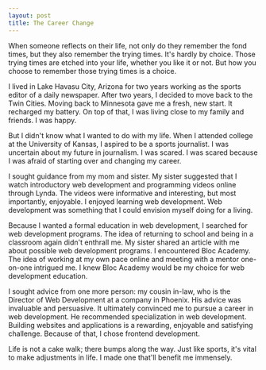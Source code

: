 ```yaml
---
layout: post
title: The Career Change
---
```


When someone reflects on their life, not only do they remember the fond times, but they also remember the trying times. It's hardly by choice. Those trying times are etched into your life, whether you like it or not. But how you choose to remember those trying times is a choice.

I lived in Lake Havasu City, Arizona for two years working as the sports editor of a daily newspaper. After two years, I decided to move back to the Twin Cities. Moving back to Minnesota gave me a fresh, new start. It recharged my battery. On top of that, I was living close to my family and friends. I was happy.

But I didn't know what I wanted to do with my life. When I attended college at the University of Kansas, I aspired to be a sports journalist. I was uncertain about my future in journalism. I was scared. I was scared because I was afraid of starting over and changing my career.  

I sought guidance from my mom and sister. My sister suggested that I watch introductory web development and programming videos online through Lynda. The videos were informative and interesting, but most importantly, enjoyable. I enjoyed learning web development. Web development was something that I could envision myself doing for a living. 

Because I wanted a formal education in web development, I searched for web development programs. The idea of returning to school and being in a classroom again didn't enthrall me. My sister shared an article with me about possible web development programs. I encountered Bloc Academy. The idea of working at my own pace online and meeting with a mentor one-on-one intrigued me. I knew Bloc Academy would be my choice for web development education.

I sought advice from one more person: my cousin in-law, who is the Director of Web Development at a company in Phoenix. His advice was invaluable and persuasive. It ultimately convinced me to pursue a career in web development. He recommended specialization in web development. Building websites and applications is a rewarding, enjoyable and satisfying challenge. Because of that, I chose frontend development.

Life is not a cake walk; there bumps along the way. Just like sports, it's vital to make adjustments in life. I made one that'll benefit me immensely. 